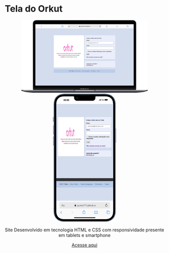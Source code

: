 # Tela do Orkut 

<div align=center>
    <img src="./img/Macbook-Air-guime777.github.io.png" width=400>
    <img src="./img/iPhone-13-PRO-guime777.github.io.png" width=200>
    
<div>

Site Desenvolvido em tecnologia HTML e CSS com responsividade presente em tablets e smartphone

[Acesse aqui](https://guime777.github.io/Formulario-Orkut/) 
